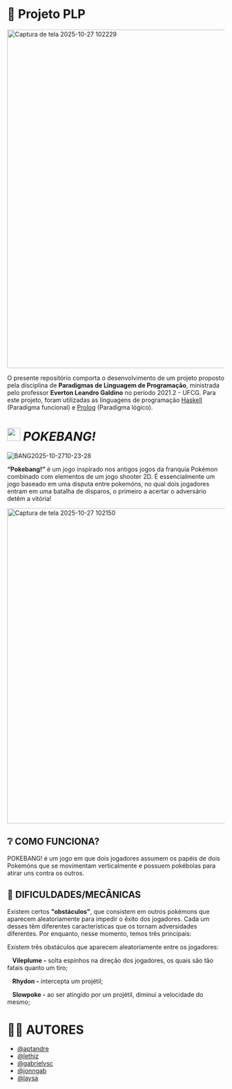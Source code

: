 # 📑 Projeto PLP 

<img width="1186" height="783" alt="Captura de tela 2025-10-27 102229" src="https://github.com/user-attachments/assets/f74ce6cc-67ca-4655-a286-4f5b536c5b7b" />

O presente repositório comporta o desenvolvimento de um projeto proposto pela disciplina de **Paradigmas de Linguagem de Programação**, ministrada pelo professor **Everton Leandro Galdino** no período 2021.2 - UFCG. Para este projeto, foram utilizadas as linguagens de programação [Haskell](https://github.com/aptandre/BANG/tree/main/Haskell/bang) (Paradigma funcional) e [Prolog](https://github.com/aptandre/BANG/tree/main/Prolog) (Paradigma lógico).

# <img src="https://cdn-icons-png.flaticon.com/512/188/188918.png?w=826&t=st=1657547419~exp=1657548019~hmac=fb3e922e92807a21bb9cf2c1a3a453e3b7d45432045977b093ac344f4a23b03f" width=30px> _POKEBANG!_

![BANG2025-10-2710-23-28](https://github.com/user-attachments/assets/780b0c88-7224-40f7-b0e1-a16c3239653c)

**“Pokebang!”** é um jogo inspirado nos antigos jogos da franquia Pokémon combinado com elementos de um jogo shooter 2D. É essencialmente um jogo baseado em uma disputa entre pokemóns, no qual dois jogadores entram em uma batalha de disparos, o primeiro a acertar o adversário detêm a vitória!

<img width="1168" height="729" alt="Captura de tela 2025-10-27 102150" src="https://github.com/user-attachments/assets/c12a355e-2f43-4f32-b6cb-78d2e7e57969" />


## ❔ COMO FUNCIONA?

POKEBANG! é um jogo em que dois jogadores assumem os papéis de dois Pokemóns que se movimentam verticalmente e possuem pokébolas para atirar uns contra os outros.

## 🤔 DIFICULDADES/MECÂNICAS

Existem certos <strong>"obstáculos"</strong>, que consistem em outros pokémons que aparecem aleatoriamente para impedir o êxito dos jogadores. Cada um desses têm diferentes características que os tornam adversidades diferentes. Por enquanto, nesse momento, temos três principais:

Existem três obstáculos que aparecem aleatoriamente entre os jogadores:

&nbsp;&nbsp;&nbsp;**Vileplume -** solta espinhos na direção dos jogadores, os quais são tão fatais quanto um tiro;

&nbsp;&nbsp;&nbsp;**Rhydon -** intercepta um projétil;

&nbsp;&nbsp;&nbsp;**Slowpoke -** ao ser atingido por um projétil, diminui a velocidade do mesmo;

# 👨‍💻 AUTORES

- [@aptandre](https://github.com/aptandre) 
- [@lethiz](https://github.com/lethiz) 
- [@gabrielvsc](https://www.github.com/gabrielvsc)
- [@jonngab](https://github.com/jonngab) 
- [@laysa]()
